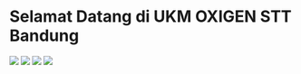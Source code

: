 # Selamat Datang di UKM OXIGEN STT Bandung
[![](https://img.shields.io/badge/-Linkedin-%231DA1F2?style=flat-square&logo=linkedin&logoColor=ffffff)](https://www.linkedin.com/company/oxigen-stt-bandung/about/)
[![](https://img.shields.io/badge/-Instagram-%23C51A4A?style=flat-square&logo=instagram&logoColor=ffffff)](https://www.instagram.com/oxigensttbandung/)
[![](https://img.shields.io/badge/-Youtube-%23FF0000?style=flat-square&logo=youtube)](https://www.youtube.com/channel/UC-WakB8jRkzJuezsf9qOBww)
[![](https://img.shields.io/badge/-Github-%23181717?style=flat-square&logo=github)](https://github.com/OXIGEN-STT-BANDUNG)
